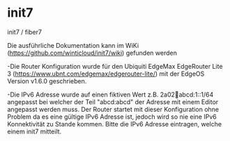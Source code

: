 # init7
init7 / fiber7

Die ausführliche Dokumentation kann im WiKi (https://github.com/winticloud/init7/wiki) gefunden werden

-Die Router Konfiguration wurde für den Ubiquiti EdgeMax EdgeRouter Lite 3 (https://www.ubnt.com/edgemax/edgerouter-lite/) mit der EdgeOS Version v1.6.0 geschrieben. 

-Die IPv6 Adresse wurde auf einen fiktiven Wert z.B. 2a02:abcd:abcd:1::1/64 angepasst bei welcher der Teil "abcd:abcd" der Adresse mit einem Editor angepasst werden muss. Der Router startet mit dieser Konfiguration ohne Problem da es eine gültige IPv6 Adresse ist, jedoch wird so nie eine IPv6 Konnektivität zu Stande kommen. Bitte die IPv6 Adresse eintragen, welche einem init7 mitteilt.
